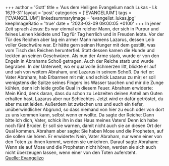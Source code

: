 +++
author = 'Gott'
title = 'Aus dem Heiligen Evangelium nach Lukas - Lk 16,19-31'
layout = 'post'
categories = ['EVANGELIUM']
tags = ['EVANGELIUM']
linkedsummaryImage = 'evangelist_lukas.jpg'
keepImageRatio = 'true'
date = '2023-03-09 09:00:05 +0100'
+++
In jener Zeit sprach Jesus: Es war einmal ein reicher Mann, der sich in Purpur und feines Leinen kleidete und Tag für Tag herrlich und in Freuden lebte.
Vor der Tür des Reichen aber lag ein armer Mann namens Lazarus, dessen Leib voller Geschwüre war.
Er hätte gern seinen Hunger mit dem gestillt, was vom Tisch des Reichen herunterfiel.<!--more--> Statt dessen kamen die Hunde und leckten an seinen Geschwüren.
Als nun der Arme starb, wurde er von den Engeln in Abrahams Schoß getragen. Auch der Reiche starb und wurde begraben.
In der Unterwelt, wo er qualvolle Schmerzen litt, blickte er auf und sah von weitem Abraham, und Lazarus in seinem Schoß.
Da rief er: Vater Abraham, hab Erbarmen mit mir, und schick Lazarus zu mir; er soll wenigstens die Spitze seines Fingers ins Wasser tauchen und mir die Zunge kühlen, denn ich leide große Qual in diesem Feuer.
Abraham erwiderte: Mein Kind, denk daran, dass du schon zu Lebzeiten deinen Anteil am Guten erhalten hast, Lazarus aber nur Schlechtes. Jetzt wird er dafür getröstet, du aber musst leiden.
Außerdem ist zwischen uns und euch ein tiefer, unüberwindlicher Abgrund, so dass niemand von hier zu euch oder von dort zu uns kommen kann, selbst wenn er wollte.
Da sagte der Reiche: Dann bitte ich dich, Vater, schick ihn in das Haus meines Vaters!
Denn ich habe noch fünf Brüder. Er soll sie warnen, damit nicht auch sie an diesen Ort der Qual kommen.
Abraham aber sagte: Sie haben Mose und die Propheten, auf die sollen sie hören.
Er erwiderte: Nein, Vater Abraham, nur wenn einer von den Toten zu ihnen kommt, werden sie umkehren.
Darauf sagte Abraham: Wenn sie auf Mose und die Propheten nicht hören, werden sie sich auch nicht überzeugen lassen, wenn einer von den Toten aufersteht.<br> [Quelle: Evangelizo](https://evangeliumtagfuertag.org/DE/gospel)